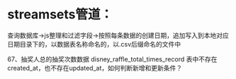 # streamsets管道：
查询数据库->js整理和过滤字段->按照每条数据的创建日期，追加写入到本地对应日期目录下的，以数据表名称命名的，以.csv后缀命名的文件中



67、抽奖人总的抽奖次数数据 disney_raffle_total_times_record
表中不存在created_at，也不存在updated_at，如何判断新增和更新条件？
